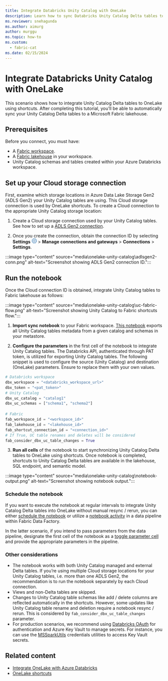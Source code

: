 ```yaml
---
title: Integrate Databricks Unity Catalog with OneLake
description: Learn how to sync Databricks Unity Catalog Delta tables to OneLake using shortcuts.
ms.reviewer: snehagunda
ms.author: aimurg
author: murggu
ms.topic: how-to
ms.custom:
  - fabric-cat
ms.date: 02/15/2024
---
```


# Integrate Databricks Unity Catalog with OneLake

This scenario shows how to integrate Unity Catalog Delta tables to OneLake using shortcuts. After completing this tutorial, you’ll be able to automatically sync your Unity Catalog Delta tables to a Microsoft Fabric lakehouse.

## Prerequisites

Before you connect, you must have:

- A [Fabric workspace](../get-started/create-workspaces.md).
- A [Fabric lakehouse](../data-engineering/tutorial-build-lakehouse.md) in your workspace.
- Unity Catalog schemas and tables created within your Azure Databricks workspace. 


## Set up your Cloud storage connection

First, examine which storage locations in Azure Data Lake Storage Gen2 (ADLS Gen2) your Unity Catalog tables are using. This Cloud storage connection is used by OneLake shortcuts. To create a Cloud connection to the appropriate Unity Catalog storage location:

1. Create a Cloud storage connection used by your Unity Catalog tables. See how to set up a [ADLS Gen2 connection](../data-factory/connector-azure-data-lake-storage-gen2.md).

2. Once you create the connection, obtain the connection ID by selecting **Settings** ![Settings gear icon](../data-factory/media/connector-common/settings.png) > **Manage connections and gateways** > **Connections** > **Settings**.

:::image type="content" source="media\onelake-unity-catalog\adlsgen2-conn.png" alt-text="Screenshot showing ADLS Gen2 connection ID.":::

## Run the notebook

Once the Cloud connection ID is obtained, integrate Unity Catalog tables to Fabric lakehouse as follows:

:::image type="content" source="media\onelake-unity-catalog\uc-fabric-flow.png" alt-text="Screenshot showing Unity Catalog to Fabric shortcuts flow.":::

1. **Import sync notebook** to your Fabric workspace.  [This notebook](./onelake-unity-catalog.md) exports all Unity Catalog tables metadata from a given catalog and schemas in your metastore. 

2. **Configure the parameters** in the first cell of the notebook to integrate Unity Catalog tables. The Databricks API, authenticated through PAT token, is utilized for exporting Unity Catalog tables. The following snippet is used to configure the source (Unity Catalog) and destination (OneLake) parameters. Ensure to replace them with your own values.

```python
# Databricks workspace
dbx_workspace = "<databricks_workspace_url>"
dbx_token = "<pat_token>"
# Unity Catalog
dbx_uc_catalog = "catalog1"
dbx_uc_schemas = ["schema1", "schema2"]

# Fabric
fab_workspace_id = "<workspace_id>"
fab_lakehouse_id = "<lakehouse_id>"
fab_shortcut_connection_id = "<connection_id>"
# If True, UC table renames and deletes will be considered
fab_consider_dbx_uc_table_changes = True
```

3. **Run all cells** of the notebook to start synchronizing Unity Catalog Delta tables to OneLake using shortcuts. Once notebook is completed, shortcuts to Unity Catalog Delta tables are available in the lakehouse, SQL endpoint, and semantic model.

:::image type="content" source="media\onelake-unity-catalog\notebook-output.png" alt-text="Screenshot showing notebook output.":::

### Schedule the notebook

If you want to execute the notebook at regular intervals to integrate Unity Catalog Delta tables into OneLake without manual resync / rerun, you can either [schedule the notebook](../data-engineering/how-to-use-notebook.md) or utilize a [notebook activity](../data-factory/notebook-activity.md) in a data pipeline within Fabric Data Factory.

In the latter scenario, if you intend to pass parameters from the data pipeline, designate the first cell of the notebook as a [toggle parameter cell](../data-engineering/author-execute-notebook.md) and provide the appropriate parameters in the pipeline.

### Other considerations

- The notebook works with both Unity Catalog managed and external Delta tables. If you’re using multiple Cloud storage locations for your Unity Catalog tables, i.e. more than one ADLS Gen2, the recommendation is to run the notebook separately by each Cloud connection.
- Views and non-Delta tables are skipped.
- Changes to Unity Catalog table schemas like add / delete columns are reflected automatically in the shortcuts. However, some updates like Unity Catalog table rename and deletion require a notebook resync / rerun. This is considered by `fab_consider_dbx_uc_table_changes ` parameter.
- For production scenarios, we recommend using [Databricks OAuth](https://learn.microsoft.com/azure/databricks/dev-tools/auth/oauth-m2m) for authentication and Azure Key Vault to manage secrets. For instance, you can use the [MSSparkUtils](../data-engineering/microsoft-spark-utilities.md) credentials utilities to access Key Vault secrets.


## Related content

- [Integrate OneLake with Azure Databricks](onelake-azure-databricks.md)
- [OneLake shortcuts](onelake-shortcuts.md)